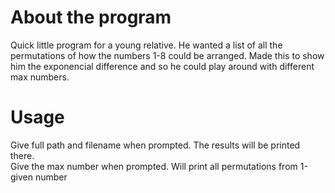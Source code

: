 # About the program
Quick little program for a young relative. He wanted a list of all the permutations of how the numbers 1-8 could be arranged. Made this to show him the exponencial difference and so he could play around with different max numbers.

# Usage
Give full path and filename when prompted. The results will be printed there.  
Give the max number when prompted. Will print all permutations from 1-given number
